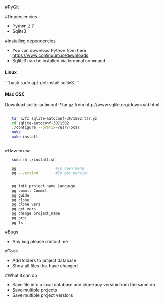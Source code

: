 #PyGit

#Dependencies 

* Python 2.7 
* Sqlite3 

#installing dependencies 

* You can download Python from here https://www.continuum.io/downloads 
* Sqlite3 can be installed via terminal command 


<h4> Linux </h4> 
```bash
   sudo apt-get install sqlite3 
```

<h4> Mac OSX </h4> 

<p> Download sqlite-autoconf-*.tar.gz from http://www.sqlite.org/download.html 

```bash
 
   tar xvfz sqlite-autoconf-3071502.tar.gz
   cd sqlite-autoconf-3071502
   ./configure --prefix=/usr/local
   make
   make install
 
```

#How to use

```bash
   sudo sh ./install.sh

   pg                  #To open menu
   pg --version        #To get version


   pg init project_name Language
   pg commit Commit  
   pg guide             
   pg clone 
   pg clone vers
   pg get_vers
   pg change project_name
   pg proj 
   pg ls 
```

#Bugs 

* Any bug please contact me


#Todo

*  Add folders to project database
*  Show all files that have changed


#What it can do

* Save file into a local database and clone any version from the same db .
* Save multiple projects
* Save multiple project versions
